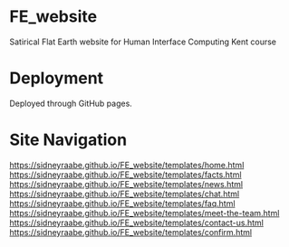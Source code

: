 # FE_website
Satirical Flat Earth website for Human Interface Computing Kent course

# Deployment
Deployed through GitHub pages. 

# Site Navigation
https://sidneyraabe.github.io/FE_website/templates/home.html
https://sidneyraabe.github.io/FE_website/templates/facts.html
https://sidneyraabe.github.io/FE_website/templates/news.html
https://sidneyraabe.github.io/FE_website/templates/chat.html
https://sidneyraabe.github.io/FE_website/templates/faq.html
https://sidneyraabe.github.io/FE_website/templates/meet-the-team.html
https://sidneyraabe.github.io/FE_website/templates/contact-us.html
https://sidneyraabe.github.io/FE_website/templates/confirm.html